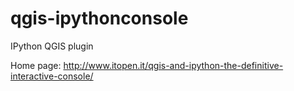 # qgis-ipythonconsole
IPython QGIS plugin

Home page:
http://www.itopen.it/qgis-and-ipython-the-definitive-interactive-console/
